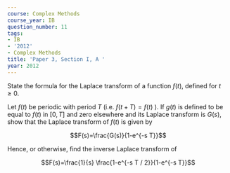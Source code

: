 ```yaml
---
course: Complex Methods
course_year: IB
question_number: 11
tags:
- IB
- '2012'
- Complex Methods
title: 'Paper 3, Section I, A '
year: 2012
---
```




State the formula for the Laplace transform of a function $f(t)$, defined for $t \geqslant 0$.

Let $f(t)$ be periodic with period $T$ (i.e. $f(t+T)=f(t)$ ). If $g(t)$ is defined to be equal to $f(t)$ in $[0, T]$ and zero elsewhere and its Laplace transform is $G(s)$, show that the Laplace transform of $f(t)$ is given by

$$F(s)=\frac{G(s)}{1-e^{-s T}}$$

Hence, or otherwise, find the inverse Laplace transform of

$$F(s)=\frac{1}{s} \frac{1-e^{-s T / 2}}{1-e^{-s T}}$$